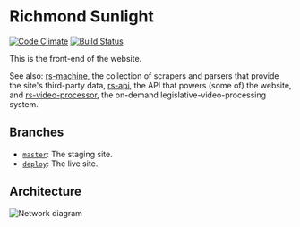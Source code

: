 # Richmond Sunlight

[![Code Climate](https://codeclimate.com/github/openva/richmondsunlight.com/badges/gpa.svg)](https://codeclimate.com/github/openva/richmondsunlight.com) [![Build Status](https://travis-ci.org/openva/richmondsunlight.com.svg?branch=master)](https://travis-ci.org/openva/richmondsunlight.com)

This is the front-end of the website.

See also: [rs-machine](https://github.com/openva/rs-machine), the collection of scrapers and parsers that provide the site's third-party data, [rs-api](https://github.com/openva/rs-api), the API that powers (some of) the website, and [rs-video-processor](https://github.com/openva/rs-video-processor), the on-demand legislative-video-processing system.

## Branches

* [`master`](https://github.com/openva/richmondsunlight.com/tree/master): The staging site.
* [`deploy`](https://github.com/openva/richmondsunlight.com/tree/deploy): The live site.

## Architecture
![Network diagram](https://gist.githubusercontent.com/waldoj/b86e65bd8a14609849badefb85984ebf/raw/58012252ed5564fe6cf4b479df3fe8e2599786b9/rs_architecture.svg?sanitize=true)
